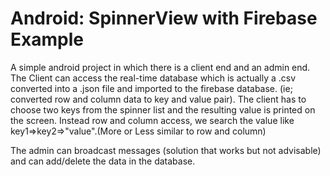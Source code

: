 # Android: SpinnerView with Firebase Example
A simple android project in which there is a client end and an admin end. 
The Client can access the real-time database which is actually a .csv converted into a .json file and imported to the firebase database. (ie; converted row and column data to key and value pair). The client has to choose two keys from the spinner list and the resulting value is printed on the screen.
Instead row and column access, we search the value like key1=>key2=>"value".(More or Less similar to row and column) 
  
The admin can broadcast messages (solution that works but not advisable) and can add/delete the data in the database.
